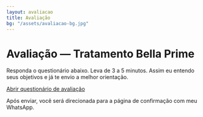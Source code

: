```yaml
---
layout: avaliacao
title: Avaliação
bg: "/assets/avaliacao-bg.jpg"
---
```


<div class="container prose">
  <h1>Avaliação — Tratamento Bella Prime</h1>
  <p>Responda o questionário abaixo. Leva de 3 a 5 minutos. Assim eu entendo seus objetivos e já te envio a melhor orientação.</p>

  <p>
    <a class="btn" href="https://docs.google.com/forms/d/e/1FAIpQLSc5gYXFmf8mT6ELaK2sm5b2i02Pd3EpLW-1i3Ko0ODGajbngw/viewform?usp=header" target="_blank" rel="noopener">
      Abrir questionário de avaliação
    </a>
  </p>

  <p class="small">Após enviar, você será direcionada para a página de confirmação com meu WhatsApp.</p>
</div>
